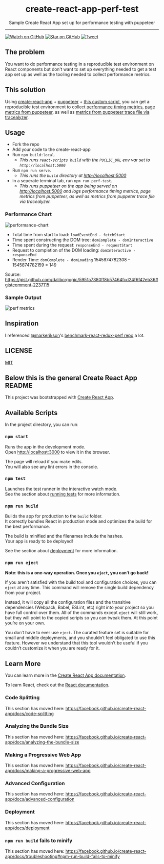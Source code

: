 <div align="center">
  <h1>create-react-app-perf-test</h1>
  <p>Sample Create React App set up for performance testing with puppeteer</p>
</div>

<hr />


[![Watch on GitHub][github-watch-badge]][github-watch]
[![Star on GitHub][github-star-badge]][github-star]
[![Tweet][twitter-badge]][twitter]

## The problem

You want to do performance testing in a reproducible test environment on React components but don't want to set up everything needed to get a test app set up as well as the tooling needed to collect performance metrics.

## This solution

Using [create-react-app](https://github.com/facebook/create-react-app) + [puppeteer](https://github.com/GoogleChrome/puppeteer) + [this custom script](https://github.com/bjankord/create-react-app-perf-test/blob/master/perf-test.js), you can get a reproducible test environment to collect [performance timing metrics](https://developer.mozilla.org/en-US/docs/Web/API/Navigation_timing_API), [page metrics from puppeteer](https://github.com/GoogleChrome/puppeteer/blob/v1.11.0/docs/api.md#pagemetrics), as well as [metrics from puppeteer trace file via tracealyzer](https://www.npmjs.com/package/tracealyzer).


## Usage

* Fork the repo
* Add your code to the create-react-app
* Run `npm build:local`.
  * *This runs `react-scripts build` with the `PUCLIC_URL` env var set to `http://localhost:5000`*
* Run `npm run serve`.
  * *This runs the `build` directory at [http://localhost:5000](http://localhost:5000)*
* In a seperate terminal tab, run `npm run perf-test`.
  * *This runs puppeteer on the app being served on [http://localhost:5000](http://localhost:5000) and logs performance timing metrics, page metrics from puppeteer, as well as metrics from puppeter trace file via tracealyzer.*

### Performance Chart

![performance-chart](https://github.com/bjankord/create-react-app-perf-test/blob/master/performance-chart.png?raw=true)

* Total time from start to load: `loadEventEnd - fetchStart`
* Time spent constructing the DOM tree: `domComplete - domInteractive`
* Time spent during the request: `responseEnd - requestStart`
* Request to completion of the DOM loading: `domInteractive - responseEnd`
* Render Time: `domComplete - domLoading`
1545874782308 - 1545874782159 = 149

Source: https://gist.github.com/daliborgogic/5951a7380ff8b57464fcd24f6f42eb36#gistcomment-2237115

### Sample Output

![perf metrics](https://github.com/bjankord/create-react-app-perf-test/blob/master/perf-metrics.png?raw=true)

## Inspiration

I referenced [@markerikson][markerikson]'s [benchmark-react-redux-perf repo][benchmark-react-redux-perf] a lot.

## LICENSE

[MIT](https://github.com/bjankord/create-react-app-perf-test/blob/master/LICENSE)

[markerikson]: https://github.com/markerikson
[benchmark-react-redux-perf]: https://github.com/markerikson/benchmark-react-redux-perf
[github-watch-badge]: https://img.shields.io/github/watchers/bjankord/create-react-app-perf-test.svg?style=social
[github-watch]: https://github.com/bjankord/create-react-app-perf-test/watchers
[github-star-badge]: https://img.shields.io/github/stars/bjankord/create-react-app-perf-test.svg?style=social
[github-star]: https://github.com/bjankord/create-react-app-perf-test/stargazers
[twitter]: https://twitter.com/intent/tweet?text=Check%20out%20create-react-app-perf-test%20by%20%40bjankord%20https%3A%2F%2Fgithub.com%2Fbjankord%2Fcreate-react-app-perf-test%20%F0%9F%91%8D
[twitter-badge]: https://img.shields.io/twitter/url/https/github.com/bjankord/create-react-app-perf-test.svg?style=social

## Below this is the general Create React App README

This project was bootstrapped with [Create React App](https://github.com/facebook/create-react-app).

## Available Scripts

In the project directory, you can run:

### `npm start`

Runs the app in the development mode.<br>
Open [http://localhost:3000](http://localhost:3000) to view it in the browser.

The page will reload if you make edits.<br>
You will also see any lint errors in the console.

### `npm test`

Launches the test runner in the interactive watch mode.<br>
See the section about [running tests](https://facebook.github.io/create-react-app/docs/running-tests) for more information.

### `npm run build`

Builds the app for production to the `build` folder.<br>
It correctly bundles React in production mode and optimizes the build for the best performance.

The build is minified and the filenames include the hashes.<br>
Your app is ready to be deployed!

See the section about [deployment](https://facebook.github.io/create-react-app/docs/deployment) for more information.

### `npm run eject`

**Note: this is a one-way operation. Once you `eject`, you can’t go back!**

If you aren’t satisfied with the build tool and configuration choices, you can `eject` at any time. This command will remove the single build dependency from your project.

Instead, it will copy all the configuration files and the transitive dependencies (Webpack, Babel, ESLint, etc) right into your project so you have full control over them. All of the commands except `eject` will still work, but they will point to the copied scripts so you can tweak them. At this point you’re on your own.

You don’t have to ever use `eject`. The curated feature set is suitable for small and middle deployments, and you shouldn’t feel obligated to use this feature. However we understand that this tool wouldn’t be useful if you couldn’t customize it when you are ready for it.

## Learn More

You can learn more in the [Create React App documentation](https://facebook.github.io/create-react-app/docs/getting-started).

To learn React, check out the [React documentation](https://reactjs.org/).

### Code Splitting

This section has moved here: https://facebook.github.io/create-react-app/docs/code-splitting

### Analyzing the Bundle Size

This section has moved here: https://facebook.github.io/create-react-app/docs/analyzing-the-bundle-size

### Making a Progressive Web App

This section has moved here: https://facebook.github.io/create-react-app/docs/making-a-progressive-web-app

### Advanced Configuration

This section has moved here: https://facebook.github.io/create-react-app/docs/advanced-configuration

### Deployment

This section has moved here: https://facebook.github.io/create-react-app/docs/deployment

### `npm run build` fails to minify

This section has moved here: https://facebook.github.io/create-react-app/docs/troubleshooting#npm-run-build-fails-to-minify
